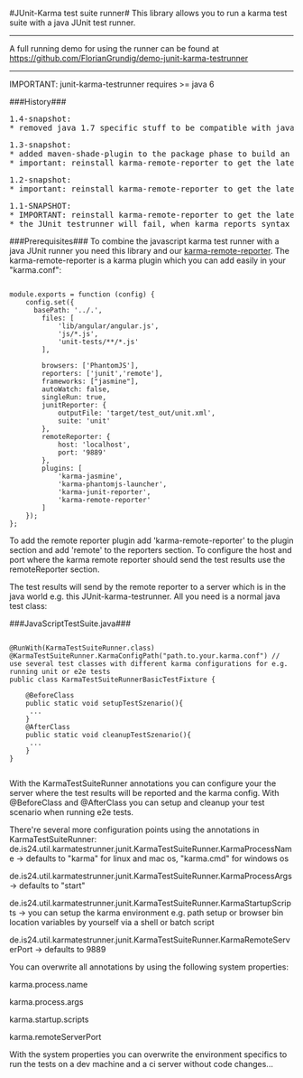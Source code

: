 #JUnit-Karma test suite runner#
This library allows you to run a karma test suite with a java JUnit test runner.

************
A full running demo for using the runner can be found at https://github.com/FlorianGrundig/demo-junit-karma-testrunner
************


IMPORTANT: junit-karma-testrunner requires >= java 6

###History###
<pre>
1.4-snapshot:
* removed java 1.7 specific stuff to be compatible with java 1.6 
</pre>
<pre>
1.3-snapshot:
* added maven-shade-plugin to the package phase to build an uber-jar which includes all required dependencies
* important: reinstall karma-remote-reporter to get the latest version, which is now compatible to karma 0.12.x
</pre>
<pre>
1.2-snapshot:
* important: reinstall karma-remote-reporter to get the latest version, which fixes a bug when running multiple junit-karma-testrunner simultaneously without getting a "port already in use"-exception
</pre>

<pre>
1.1-SNAPSHOT:
* IMPORTANT: reinstall karma-remote-reporter to get the latest version, which fixes critical reporting errors
* the JUnit testrunner will fail, when karma reports syntax errors
</pre>


###Prerequisites###
To combine the javascript karma test runner with a java JUnit runner you need this library and our
<a href="http://github.com/ImmobilienScout24/karma-remote-reporter" target="_blank">karma-remote-reporter</a>.
The karma-remote-reporter is a karma plugin which you can add easily in your "karma.conf":
<pre><code>
module.exports = function (config) {
    config.set({
      basePath: '../.',
        files: [
            'lib/angular/angular.js',
            'js/*.js',
            'unit-tests/**/*.js'
        ],

        browsers: ['PhantomJS'],
        reporters: ['junit','remote'],
        frameworks: ["jasmine"],
        autoWatch: false,
        singleRun: true,
        junitReporter: {
            outputFile: 'target/test_out/unit.xml',
            suite: 'unit'
        },
        remoteReporter: {
            host: 'localhost',
            port: '9889'
        },
        plugins: [
            'karma-jasmine',
            'karma-phantomjs-launcher',
            'karma-junit-reporter',
            'karma-remote-reporter'
        ]
    });
};
</code></pre>
To add the remote reporter plugin add 'karma-remote-reporter' to the plugin section and add 'remote' to the reporters section.
To configure the host and port where the karma remote reporter should send the test results use the remoteReporter section.

The test results will send by the remote reporter to a server which is in the java world e.g. this JUnit-karma-testrunner.
All you need is a normal java test class:

###JavaScriptTestSuite.java###
<pre><code>
@RunWith(KarmaTestSuiteRunner.class)
@KarmaTestSuiteRunner.KarmaConfigPath("path.to.your.karma.conf") // use several test classes with different karma configurations for e.g. running unit or e2e tests
public class KarmaTestSuiteRunnerBasicTestFixture {

    @BeforeClass
    public static void setupTestSzenario(){
     ...
    }
    @AfterClass
    public static void cleanupTestSzenario(){
     ...
    }
}

</code></pre>
With the KarmaTestSuiteRunner annotations you can configure your the server where the test results will be reported and the karma config.
With @BeforeClass and @AfterClass you can setup and cleanup your test scenario when running e2e tests.

There're several more configuration points using the annotations in KarmaTestSuiteRunner:
de.is24.util.karmatestrunner.junit.KarmaTestSuiteRunner.KarmaProcessName -> defaults to "karma" for linux and mac os, "karma.cmd" for windows os

de.is24.util.karmatestrunner.junit.KarmaTestSuiteRunner.KarmaProcessArgs -> defaults to "start"

de.is24.util.karmatestrunner.junit.KarmaTestSuiteRunner.KarmaStartupScripts -> you can setup the karma environment e.g. path setup or browser bin location variables by yourself via a shell or batch script

de.is24.util.karmatestrunner.junit.KarmaTestSuiteRunner.KarmaRemoteServerPort -> defaults to 9889

You can overwrite all annotations by using the following system properties:

  karma.process.name

  karma.process.args

  karma.startup.scripts

  karma.remoteServerPort


With the system properties you can overwrite the environment specifics to run the tests on a dev machine and a ci server without code changes...




